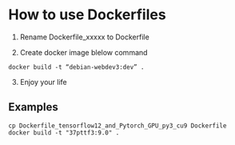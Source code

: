 # How to use Dockerfiles
1. Rename Dockerfile_xxxxx to Dockerfile

2. Create docker image blelow command

```shell
docker build -t “debian-webdev3:dev” .
```

3. Enjoy your life

## Examples
```shell
cp Dockerfile_tensorflow12_and_Pytorch_GPU_py3_cu9 Dockerfile
docker build -t "37pttf3:9.0" .
```
